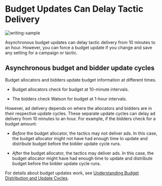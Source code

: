 # Budget Updates Can Delay Tactic Delivery

![writing-sample](https://img.shields.io/badge/status-writing%20sample-brightgreen)

Asynchronous budget updates can delay tactic delivery from 10 minutes to an hour. However, you can force a budget update if you change and save any setting for a campaign or tactic.

## Asynchronous budget and bidder update cycles

Budget allocators and bidders update budget information at different times.

- Budget allocators check for budget at 10-minute intervals.

- The bidders check Watson for budget at 1-hour intervals.

However, ad delivery depends on where the allocators and bidders are in their respective update cycles. These separate update cycles can delay ad delivery from 10 minutes to an hour. For example, if the bidders check for a budget amount:

- _Before_ the budget allocator, the tactics may not deliver ads. In this case, the budget allocator might not have had enough time to update and distribute budget before the bidder update cycle runs.

- _After_ the budget allocator, the tactics may deliver ads. In this case, the budget allocator might have had enough time to update and distribute budget before the bidder update cycle runs.

For details about budget updates work, see [Understanding Budget Distribution and Update Cycles](update-cycle.md).

